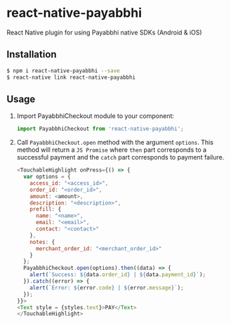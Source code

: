 # react-native-payabbhi

React Native plugin for using Payabbhi native SDKs (Android & iOS)

## Installation

```bash
$ npm i react-native-payabbhi --save
$ react-native link react-native-payabbhi
```

## Usage

1. Import PayabbhiCheckout module to your component:
    ```js
    import PayabbhiCheckout from 'react-native-payabbhi';
    ```

2. Call `PayabbhiCheckout.open` method with the argument `options`. This method will
return a `JS Promise` where `then` part corresponds to a successful payment
and the `catch` part corresponds to payment failure.

    ```js
    <TouchableHighlight onPress={() => {
      var options = {
        access_id: "<access_id>",
        order_id: "<order_id>",
        amount: <amount>,
        description: "<description>",
        prefill: {
          name: "<name>",
          email: "<email>",
          contact: "<contact>"
        },
        notes: {
          merchant_order_id: "<merchant_order_id>"
        }
      };
      PayabbhiCheckout.open(options).then((data) => {
        alert(`Success: ${data.order_id} | ${data.payment_id}`);
      }).catch((error) => {
        alert(`Error: ${error.code} | ${error.message}`);
      });
    }}>
    <Text style = {styles.text}>PAY</Text>
    </TouchableHighlight>
    ```
